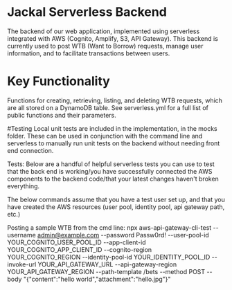 # Jackal Serverless Backend

The backend of our web application, implemented using serverless integrated
with AWS (Cognito, Amplify, S3, API Gateway). This backend is currently used to
post WTB (Want to Borrow) requests, manage user information, and to facilitate
transactions between users.

# Key Functionality
Functions for creating, retrieving, listing, and deleting WTB requests, which
are all stored on a DynamoDB table.
See serverless.yml for a full list of public functions and their parameters.

#Testing
Local unit tests are included in the implementation, in the mocks folder. These
can be used in conjunction with the command line and serverless to manually run
unit tests on the backend without needing front end connection.

Tests:
Below are a handful of helpful serverless tests you can use to test that the
back end is working/you have successfully connected the AWS components to the
backend code/that your latest changes haven't broken everything.

The below commands assume that you have a test user set up, and that you have
created the AWS resources (user pool, identity pool, api gateway path, etc.)

Posting a sample WTB from the cmd line:
npx aws-api-gateway-cli-test --username admin@example.com --password Passw0rd! --user-pool-id YOUR_COGNITO_USER_POOL_ID --app-client-id YOUR_COGNITO_APP_CLIENT_ID --cognito-region YOUR_COGNITO_REGION --identity-pool-id YOUR_IDENTITY_POOL_ID --invoke-url YOUR_API_GATEWAY_URL --api-gateway-region YOUR_API_GATEWAY_REGION --path-template /bets --method POST --body "{\"content\":\"hello world\",\"attachment\":\"hello.jpg\"}"
